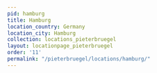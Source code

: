 ```yaml
---
pid: hamburg
title: Hamburg
location_country: Germany
location_city: Hamburg
collection: locations_pieterbruegel
layout: locationpage_pieterbruegel
order: '11'
permalink: "/pieterbruegel/locations/hamburg/"
---
```

